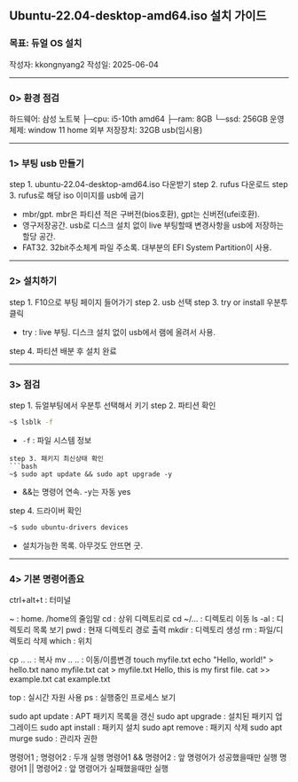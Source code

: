 ## Ubuntu-22.04-desktop-amd64.iso 설치 가이드

### 목표: 듀얼 OS 설치
작성자: kkongnyang2 작성일: 2025-06-04

---
### 0> 환경 점검

하드웨어: 삼성 노트북
├─cpu: i5-10th amd64
├─ram: 8GB
└─ssd: 256GB
운영체제: window 11 home
외부 저장장치: 32GB usb(임시용)

---
### 1> 부팅 usb 만들기
step 1. ubuntu-22.04-desktop-amd64.iso 다운받기
step 2. rufus 다운로드
step 3. rufus로 해당 iso 이미지를 usb에 굽기
* mbr/gpt. mbr은 파티션 적은 구버전(bios호환), gpt는 신버전(ufei호환).
* 영구저장공간. usb로 디스크 설치 없이 live 부팅할때 변경사항을 usb에 저장하는 할당 공간.
* FAT32. 32bit주소체계 파일 주소록. 대부분의 EFI System Partition이 사용.

---
### 2> 설치하기
step 1. F10으로 부팅 페이지 들어가기
step 2. usb 선택
step 3. try or install 우분투 클릭
* try : live 부팅. 디스크 설치 없이 usb에서 램에 올려서 사용.

step 4. 파티션 배분 후 설치 완료

----
### 3> 점검
step 1. 듀얼부팅에서 우분투 선택해서 키기
step 2. 파티션 확인
```bash
~$ lsblk -f
```
* `-f` : 파일 시스템 정보

```
step 3. 패키지 최신상태 확인
```bash
~$ sudo apt update && sudo apt upgrade -y
```
* &&는 명령어 연속. -y는 자동 yes

step 4. 드라이버 확인
```bash
~$ sudo ubuntu-drivers devices
```
* 설치가능한 목록. 아무것도 안뜨면 굿.

---
### 4> 기본 명령어좀요

ctrl+alt+t : 터미널

~ : home. /home의 줄임말
cd : 상위 디렉토리로
cd ~/... : 디렉토리 이동
ls -al : 디렉토리 목록 보기
pwd : 현재 디렉토리 경로 출력
mkdir : 디렉토리 생성
rm : 파일/디렉토리 삭제
which : 위치

cp .. .. : 복사
mv .. .. : 이동/이름변경
touch myfile.txt
echo "Hello, world!" > hello.txt
nano myfile.txt
cat > myfile.txt
Hello, this is my first file.
cat >> example.txt
cat example.txt

top : 실시간 자원 사용
ps : 실행중인 프로세스 보기

sudo apt update : APT 패키지 목록을 갱신
sudo apt upgrade : 설치된 패키지 업그레이드
sudo apt install : 패키지 설치
sudo apt remove : 패키지 삭제
sudo apt murge
sudo : 관리자 권한

명령어1 ; 명령어2 : 두개 실행
명령어1 && 명령어2 : 앞 명령어가 성공했을때만 실행
명령어1 || 명령어2 : 앞 명령어가 실패했을때만 실행